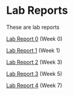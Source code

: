 # Lab Reports

These are lab reports

[Lab Report 0](https://rhoqan.github.io/cse15l-lab-reports/lab-report-0-week-0.html) (Week 0)

[Lab Report 1](https://rhoqan.github.io/cse15l-lab-reports/lab-report-1-week-1.html) (Week 1)

[Lab Report 2](https://rhoqan.github.io/cse15l-lab-reports/lab-report-2-week-3.html) (Week 3)

[Lab Report 3](https://rhoqan.github.io/cse15l-lab-reports/lab-report-3-week-5.html) (Week 5)

[Lab Report 4](https://rhoqan.github.io/cse15l-lab-reports/lab-report-4-week-7.html) (Week 7)
